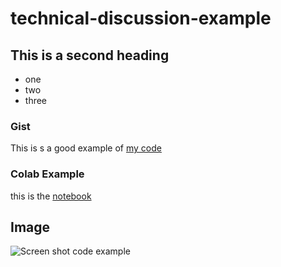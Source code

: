 # technical-discussion-example


## This is a second heading

* one
* two
* three

### Gist

This is s a good example of [my code](https://gist.github.com/memoros77/13a83024d4dcbb827b176844b12866d9)


### Colab Example

this is the [notebook](https://github.com/memoros77/technical-discussion-example/blob/main/technical_docs.ipynb)

## Image

![Screen  shot code example](https://user-images.githubusercontent.com/4850655/213881752-c7bbb36d-b19d-40e7-bf2d-b19e6a587c3d.png) 
